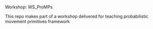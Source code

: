 Workshop: WS_ProMPs 

This repo makes part of a workshop delivered for teaching probabilistic movement primitives framework
